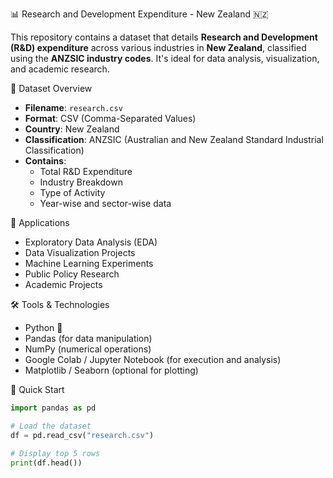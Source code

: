  📊 Research and Development Expenditure - New Zealand 🇳🇿

This repository contains a dataset that details **Research and Development (R&D) expenditure** across various industries in **New Zealand**, classified using the **ANZSIC industry codes**. It's ideal for data analysis, visualization, and academic research.


📁 Dataset Overview

- **Filename**: `research.csv`
- **Format**: CSV (Comma-Separated Values)
- **Country**: New Zealand
- **Classification**: ANZSIC (Australian and New Zealand Standard Industrial Classification)
- **Contains**:
  - Total R&D Expenditure
  - Industry Breakdown
  - Type of Activity
  - Year-wise and sector-wise data


🧠 Applications

- Exploratory Data Analysis (EDA)
- Data Visualization Projects
- Machine Learning Experiments
- Public Policy Research
- Academic Projects


 🛠️ Tools & Technologies

- Python 🐍
- Pandas (for data manipulation)
- NumPy (numerical operations)
- Google Colab / Jupyter Notebook (for execution and analysis)
- Matplotlib / Seaborn (optional for plotting)

 🚀 Quick Start

```python
import pandas as pd

# Load the dataset
df = pd.read_csv("research.csv")

# Display top 5 rows
print(df.head())
